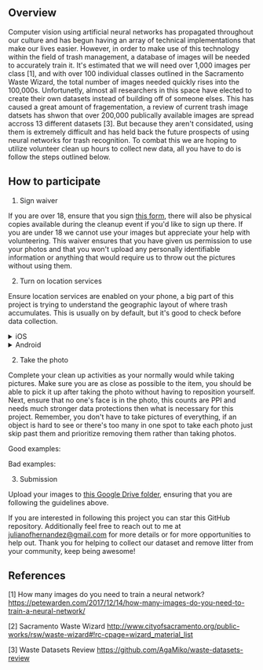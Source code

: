 ## Overview

Computer vision using artificial neural networks has propagated throughout our culture and has begun having an array of technical implementations that make our lives easier. However, in order to make use of this technology within the field of trash management, a database of images will be needed to accurately train it. It's estimated that we will need over 1,000 images per class [1], and with over 100 individual classes outlined in the Sacramento Waste Wizard, the total number of images needed quickly rises into the 100,000s. Unfortunetly, almost all researchers in this space have elected to create their own datasets instead of building off of someone elses. This has caused a great amount of fragementation, a review of current trash image datsets has shwon that over 200,000 publically available images are spread accross 13 different datasets [3]. But because they aren't considated, using them is extremely difficult and has held back the future prospects of using neural networks for trash recognition. To combat this we are hoping to utilize volunteer clean up hours to collect new data, all you have to do is follow the steps outlined below.

## How to participate

1. Sign waiver

If you are over 18, ensure that you sign [this form](https://docs.google.com/forms/d/e/1FAIpQLSdCMGCegU_LGRD8PWMNdHLlymxKUoUU8md7ebfKLOxcx2ySaw/viewform?usp=sf_link), there will also be physical copies available during the cleanup event if you'd like to sign up there. If you are under 18 we cannot use your images but appreciate your help with volunteering. This waiver ensures that you have given us permission to use your photos and that you won't upload any personally identifiable information or anything that would require us to throw out the pictures without using them.

2. Turn on location services

Ensure location services are enabled on your phone, a big part of this project is trying to understand the geographic layout of where trash accumulates. This is usually on by default, but it's good to check before data collection.

<details><summary>iOS</summary>
  
  ![image](https://user-images.githubusercontent.com/39971693/201779532-020a6154-f9e7-4caa-b25f-64c4d0ff536d.png)
</details>

<details><summary>Android</summary>
  
  [More Android devices](https://support.google.com/photos/answer/9921876?hl=en)
  
![image](https://user-images.githubusercontent.com/39971693/201780171-f964895f-cb20-47e7-a5f7-9c33093a5b01.png)

</details>

2. Take the photo

Complete your clean up activities as your normally would while taking pictures. Make sure you are as close as possible to the item, you should be able to pick it up after taking the photo without having to reposition yourself. Next, ensure that no one's face is in the photo, this counts are PPI and needs much stronger data protections then what is necessary for this project. Remember, you don't have to take pictures of everything, if an object is hard to see or there's too many in one spot to take each photo just skip past them and prioritize removing them rather than taking photos.

Good examples:

Bad examples:

3. Submission

Upload your images to [this Google Drive folder](https://drive.google.com/drive/folders/1EbfJxHWg2oZslDjLVXYaTJ5rq1mIWdNM?usp=sharing), ensuring that you are following the guidelines above. 


If you are interested in following this project you can star this GitHub repository. Additionally feel free to reach out to me at julianofhernandez@gmail.com for more details or for more opportunities to help out. Thank you for helping to collect our dataset and remove litter from your community, keep being awesome!


## References

[1] How many images do you need to train a neural network? https://petewarden.com/2017/12/14/how-many-images-do-you-need-to-train-a-neural-network/

[2] Sacramento Waste Wizard http://www.cityofsacramento.org/public-works/rsw/waste-wizard#!rc-cpage=wizard_material_list

[3] Waste Datasets Review https://github.com/AgaMiko/waste-datasets-review
